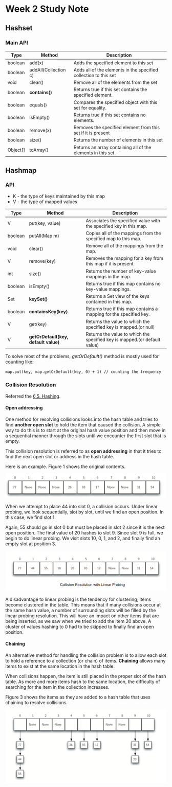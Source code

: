 # Week 2 Study Note
## Hashset
### Main API
| Type    | Method               | Description                                                      |
|---------|----------------------|------------------------------------------------------------------|
| boolean | add(x)               | Adds the specified element to this set                           |
| boolean | addAll(Collection c) | Adds all of the elements in the specified collection to this set |
| void    | clear()              | Remove all of the elements from the set                          |
| boolean | **contains()**       | Returns true if this set contains the specified element.         |
| boolean | equals()             | Compares the specified object with this set for equality.        |
| boolean | isEmpty()            | Returns true if this set contains no elements.                   |
| boolean | remove(x)            | Removes the specified element from this set if it is present     |
| boolean | size()               | Returns the number of elements in this set                       |
| Object[]| toArray()            | Returns an array containing all of the elements in this set.     |

## Hashmap
### API
- K - the type of keys maintained by this map
- V - the type of mapped values

| Type     | Method                               | Description                                                               |
|----------|--------------------------------------|---------------------------------------------------------------------------|
| V        | put(key, value)                      | Associates the specified value with the specified key in this map.        |
| boolean  | putAll(Map m)                        | Copies all of the mappings from the specified map to this map.            |
| void     | clear()                              | Remove all of the mappings from the map.                                  |
| V        | remove(key)                          | Removes the mapping for a key from this map if it is present.             |
| int      | size()                               | Returns the number of key-value mappings in the map.                      |
| boolean  | isEmpty()                            | Returns true if this map contains no key-value mappings.                  |
| Set<K>   | **keySet()**                         | Returns a Set view of the keys contained in this map.                     |
| boolean  | **containsKey(key)**                 | Returns true if this map contains a mapping for the specified key.        |
| V        | get(key)                             | Returns the value to which the specified key is mapped.(or null)          |
| V        | **getOrDefault(key, default value)** | Returns the value to which the specified key is mapped.(or default value) |

To solve most of the problems, *getOrDefault()* method is mostly used for counting like:
```
map.put(key, map.getOrDefault(key, 0) + 1) // counting the frequency
```

### Collision Resolution
Referred the [6.5. Hashing](https://runestone.academy/runestone/books/published/pythonds/SortSearch/Hashing.html#fig-hashtable2).
#### Open addressing
One method for resolving collisions looks into the hash table and tries to find **another open slot** to hold the item that caused the collision. A simple way to do this is to start at the original hash value position and then move in a sequential manner through the slots until we encounter the first slot that is empty. 

This collision resolution is referred to as **open addressing** in that it tries to find the next open slot or address in the hash table.

Here is an example.
Figure 1 shows the original contents. 

![Figure1](Assets/Hashmap_1.png)

When we attempt to place 44 into slot 0, a collision occurs. Under linear probing, we look sequentially, slot by slot, until we find an open position. In this case, we find slot 1.

Again, 55 should go in slot 0 but must be placed in slot 2 since it is the next open position. The final value of 20 hashes to slot 9. Since slot 9 is full, we begin to do linear probing. We visit slots 10, 0, 1, and 2, and finally find an empty slot at position 3.

![Figure2](Assets/Hashmap_2.png)

A disadvantage to linear probing is the tendency for clustering; items become clustered in the table. This means that if many collisions occur at the same hash value, a number of surrounding slots will be filled by the linear probing resolution. This will have an impact on other items that are being inserted, as we saw when we tried to add the item 20 above. A cluster of values hashing to 0 had to be skipped to finally find an open position.

#### Chaining
An alternative method for handling the collision problem is to allow each slot to hold a reference to a collection (or chain) of items. **Chaining** allows many items to exist at the same location in the hash table.

When collisions happen, the item is still placed in the proper slot of the hash table. As more and more items hash to the same location, the difficulty of searching for the item in the collection increases. 

Figure 3 shows the items as they are added to a hash table that uses chaining to resolve collisions.

![Figure3](Assets/Hashmap_3.png)